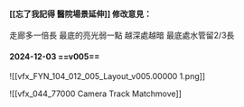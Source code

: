 #### [[忘了我記得 醫院場景延伸]] 修改意見：
走廊多一倍長
最底的亮光弱一點
越深處越暗
最底處水管留2/3長

#### 2024-12-03 ==v005==
![[vfx_FYN_104_012_005_Layout_v005.00000 1.png]]

![[vfx_044_77000 Camera Track Matchmove]]

